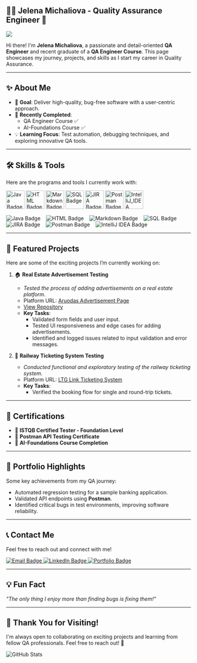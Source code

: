 ## 👩‍💻 Jelena Michaliova - Quality Assurance Engineer  🚀

![](https://komarev.com/ghpvc/?username=JelenaMic&color=blueviolet&style=plastic)

Hi there! I'm **Jelena Michaliova**, a passionate and detail-oriented **QA Engineer** and recent graduate of a **QA Engineer Course**.
This page showcases my journey, projects, and skills as I start my career in Quality Assurance.

---

## ✨ About Me
- 🎯 **Goal**: Deliver high-quality, bug-free software with a user-centric approach.  
- 🧠 **Recently Completed**:  
  - QA Engineer Course ✅  
  - AI-Foundations Course ✅  
- 💡 **Learning Focus**: Test automation, debugging techniques, and exploring innovative QA tools.

---

## 🛠️ Skills & Tools
Here are the programs and tools I currently work with:

<div>
  <img src="https://img.shields.io/badge/Java-ED8B00?style=plastic&logo=java&logoColor=white" alt="Java Badge" style="width: 50px; height: auto;"/>
  <img src="https://img.shields.io/badge/HTML-E34F26?style=plastic&logo=html5&logoColor=white" alt="HTML Badge" style="width: 50px; height: auto;"/>
  <img src="https://img.shields.io/badge/Markdown-000000?style=plastic&logo=markdown&logoColor=white" alt="Markdown Badge" style="width: 50px; height: auto;"/>
  <img src="https://img.shields.io/badge/SQL-336791?style=plastic&logo=postgresql&logoColor=white" alt="SQL Badge" style="width: 50px; height: auto;"/>
  <img src="https://img.shields.io/badge/JIRA-0052CC?style=plastic&logo=jira&logoColor=white" alt="JIRA Badge" style="width: 50px; height: auto;"/>
  <img src="https://img.shields.io/badge/Postman-FF6C37?style=plastic&logo=postman&logoColor=white" alt="Postman Badge" style="width: 50px; height: auto;"/>
  <img src="https://img.shields.io/badge/IntelliJ_IDEA-000000?style=plastic&logo=intellijidea&logoColor=white" alt="IntelliJ_IDEA Badge" style="width: 50px; height: auto;"/>
</div>

![Java Badge](https://img.shields.io/badge/Java-ED8B00?style=plastic&logo=java&logoColor=white)&nbsp;&nbsp;&nbsp;
![HTML Badge](https://img.shields.io/badge/HTML-E34F26?style=plastic&logo=html5&logoColor=white)&nbsp;&nbsp;&nbsp;
![Markdown Badge](https://img.shields.io/badge/Markdown-000000?style=plastic&logo=markdown&logoColor=white)&nbsp;&nbsp;&nbsp;
![SQL Badge](https://img.shields.io/badge/SQL-336791?style=plastic&logo=postgresql&logoColor=white)&nbsp;&nbsp;&nbsp;
![JIRA Badge](https://img.shields.io/badge/JIRA-0052CC?style=plastic&logo=jira&logoColor=white)&nbsp;&nbsp;&nbsp;
![Postman Badge](https://img.shields.io/badge/Postman-FF6C37?style=plastic&logo=postman&logoColor=white)&nbsp;&nbsp;&nbsp;
![IntelliJ IDEA Badge](https://img.shields.io/badge/IntelliJ_IDEA-000000?style=plastic&logo=intellijidea&logoColor=white)&nbsp;&nbsp;&nbsp;

---

## 📂 Featured Projects  
Here are some of the exciting projects I’m currently working on:  

1. 🏠 **Real Estate Advertisement Testing**  
   - _Tested the process of adding advertisements on a real estate platform._  
   - Platform URL: [Aruodas Advertisement Page](https://www.aruodas.lt/)
   - [View Repository](https://github.com/JelenaMic/SearchRETest)
   - **Key Tasks**:  
     - Validated form fields and user input.  
     - Tested UI responsiveness and edge cases for adding advertisements.  
     - Identified and logged issues related to input validation and error messages.

2. 🚄 **Railway Ticketing System Testing**  
   - _Conducted functional and exploratory testing of the railway ticketing system._  
   - Platform URL: [LTG Link Ticketing System](https://bilietas.ltglink.lt)  
   - **Key Tasks**:  
     - Verified the booking flow for single and round-trip tickets.
---

## 🌟 Certifications
- 📜 **ISTQB Certified Tester - Foundation Level**  
- 📜 **Postman API Testing Certificate**  
- 📜 **AI-Foundations Course Completion**

---

## 🎯 Portfolio Highlights
Some key achievements from my QA journey:
- Automated regression testing for a sample banking application.  
- Validated API endpoints using **Postman**.  
- Identified critical bugs in test environments, improving software reliability.

---

## 📞 Contact Me
Feel free to reach out and connect with me!  

<div>
  <a href="mailto:jellena.michaliova@gmail.com" target="_blank">
    <img src="https://img.shields.io/badge/Email-jellena.michaliova@gmail.com-blueviolet?style=plastic" alt="Email Badge"/>
  </a>
  <a href="https://www.linkedin.com/in/jelena-michaliova-3a0449282/" target="_blank">
    <img src="https://img.shields.io/badge/LinkedIn-Jelena%20Michaliova-0072b1?style=plastic&logo=linkedin&logoColor=white" alt="LinkedIn Badge"/>
  </a>
   <a href="https://jelenamic.github.io" target="_blank">
    <img src="https://img.shields.io/badge/My%20Portfolio-Explore-brightgreen?style=plastic" alt="Portfolio Badge"/>
  </a>
</div>

---

## 💡 Fun Fact
_"The only thing I enjoy more than finding bugs is fixing them!"_

---

## 🖤 Thank You for Visiting!
I'm always open to collaborating on exciting projects and learning from fellow QA professionals. Feel free to reach out! 🎉


<img src="https://github-readme-stats.vercel.app/api?username=JelenaMic&show_icons=true&theme=radical" alt="GitHub Stats"/>
